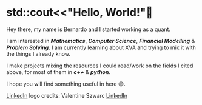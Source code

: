 # std::cout<<"Hello, World!"👋

Hey there, my name is Bernardo and I started working as a quant.

I am interested in ***Mathematics***, ***Computer Science***, ***Financial Modelling*** & ***Problem Solving***.
I am currently learning about XVA and trying to mix it with the things I already know.

I make projects mixing the resources I could read/work on the fields I cited above, for most of them in ***c++*** & ***python***.

I hope you will find something useful in here 😊.

[LinkedIn](www.linkedin.com/in/bernardocohen)
logo credits: Valentine Szwarc [LinkedIn](linkedin.com/in/valentine-szwarc-a90112186)
<!---
- 👋 Hi, I’m @bdcbqa314159
- 👀 I’m interested in ...
- 🌱 I’m currently learning ...
- 💞️ I’m looking to collaborate on ...
- 📫 How to reach me ...
bdcbqa314159/bdcbqa314159 is a ✨ special ✨ repository because its `README.md` (this file) appears on your GitHub profile.
You can click the Preview link to take a look at your changes.
--->
